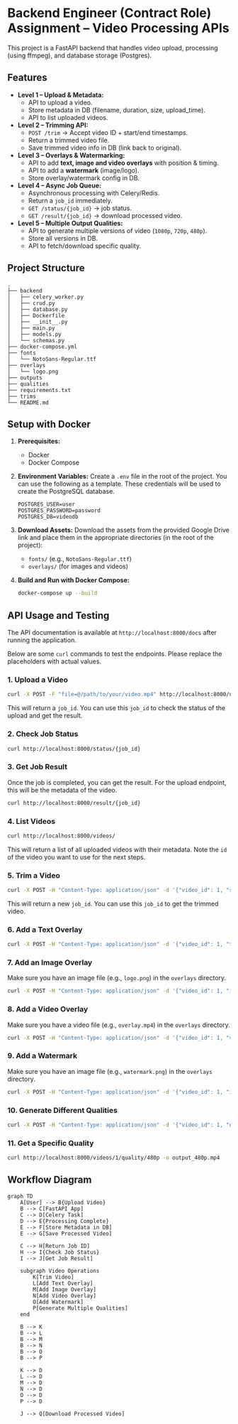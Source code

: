 # Backend Engineer (Contract Role) Assignment – Video Processing APIs

This project is a FastAPI backend that handles video upload, processing (using ffmpeg), and database storage (Postgres).

## Features

- **Level 1 – Upload & Metadata:**
    - API to upload a video.
    - Store metadata in DB (filename, duration, size, upload_time).
    - API to list uploaded videos.
- **Level 2 – Trimming API:**
    - `POST /trim` → Accept video ID + start/end timestamps.
    - Return a trimmed video file.
    - Save trimmed video info in DB (link back to original).
- **Level 3 – Overlays & Watermarking:**
    - API to add **text, image and video overlays** with position & timing.
    - API to add a **watermark** (image/logo).
    - Store overlay/watermark config in DB.
- **Level 4 – Async Job Queue:**
    - Asynchronous processing with Celery/Redis.
    - Return a `job_id` immediately.
    - `GET /status/{job_id}` → job status.
    - `GET /result/{job_id}` → download processed video.
- **Level 5 – Multiple Output Qualities:**
    - API to generate multiple versions of video (`1080p`, `720p`, `480p`).
    - Store all versions in DB.
    - API to fetch/download specific quality.

## Project Structure

```
.
├── backend
│   ├── celery_worker.py
│   ├── crud.py
│   ├── database.py
│   ├── Dockerfile
│   ├── __init__.py
│   ├── main.py
│   ├── models.py
│   └── schemas.py
├── docker-compose.yml
├── fonts
│   └── NotoSans-Regular.ttf
├── overlays
│   └── logo.png
├── outputs
├── qualities
├── requirements.txt
├── trims
└── README.md
```

## Setup with Docker

1.  **Prerequisites:**
    - Docker
    - Docker Compose

2.  **Environment Variables:**
    Create a `.env` file in the root of the project. You can use the following as a template. These credentials will be used to create the PostgreSQL database.
    ```
    POSTGRES_USER=user
    POSTGRES_PASSWORD=password
    POSTGRES_DB=videodb
    ```

3.  **Download Assets:**
    Download the assets from the provided Google Drive link and place them in the appropriate directories (in the root of the project):
    -   `fonts/` (e.g., `NotoSans-Regular.ttf`)
    -   `overlays/` (for images and videos)

4.  **Build and Run with Docker Compose:**
    ```bash
    docker-compose up --build
    ```

## API Usage and Testing

The API documentation is available at `http://localhost:8000/docs` after running the application.

Below are some `curl` commands to test the endpoints. Please replace the placeholders with actual values.

### 1. Upload a Video

```bash
curl -X POST -F "file=@/path/to/your/video.mp4" http://localhost:8000/upload/
```

This will return a `job_id`. You can use this `job_id` to check the status of the upload and get the result.

### 2. Check Job Status

```bash
curl http://localhost:8000/status/{job_id}
```

### 3. Get Job Result

Once the job is completed, you can get the result. For the upload endpoint, this will be the metadata of the video.

```bash
curl http://localhost:8000/result/{job_id}
```

### 4. List Videos

```bash
curl http://localhost:8000/videos/
```

This will return a list of all uploaded videos with their metadata. Note the `id` of the video you want to use for the next steps.

### 5. Trim a Video

```bash
curl -X POST -H "Content-Type: application/json" -d '{"video_id": 1, "start_time": 0, "end_time": 5}' http://localhost:8000/trim/
```

This will return a new `job_id`. You can use this `job_id` to get the trimmed video.

### 6. Add a Text Overlay

```bash
curl -X POST -H "Content-Type: application/json" -d '{"video_id": 1, "text": "Hello World", "x": 10, "y": 10, "start_time": 0, "end_time": 5}' http://localhost:8000/overlays/text
```

### 7. Add an Image Overlay

Make sure you have an image file (e.g., `logo.png`) in the `overlays` directory.

```bash
curl -X POST -H "Content-Type: application/json" -d '{"video_id": 1, "image_name": "logo.png", "x": 10, "y": 10, "start_time": 0, "end_time": 5}' http://localhost:8000/overlays/image
```

### 8. Add a Video Overlay

Make sure you have a video file (e.g., `overlay.mp4`) in the `overlays` directory.

```bash
curl -X POST -H "Content-Type: application/json" -d '{"video_id": 1, "video_name": "overlay.mp4", "x": 10, "y": 10, "start_time": 0, "end_time": 5}' http://localhost:8000/overlays/video
```

### 9. Add a Watermark

Make sure you have an image file (e.g., `watermark.png`) in the `overlays` directory.

```bash
curl -X POST -H "Content-Type: application/json" -d '{"video_id": 1, "image_name": "watermark.png"}' http://localhost:8000/watermark
```

### 10. Generate Different Qualities

```bash
curl -X POST -H "Content-Type: application/json" -d '{"video_id": 1, "quality": "480p"}' http://localhost:8000/quality
```

### 11. Get a Specific Quality

```bash
curl http://localhost:8000/videos/1/quality/480p -o output_480p.mp4
```

## Workflow Diagram

```mermaid
graph TD
    A[User] --> B{Upload Video}
    B --> C[FastAPI App]
    C --> D[Celery Task]
    D --> E{Processing Complete}
    E --> F[Store Metadata in DB]
    E --> G[Save Processed Video]

    C --> H[Return Job ID]
    H --> I{Check Job Status}
    I --> J[Get Job Result]

    subgraph Video Operations
        K[Trim Video]
        L[Add Text Overlay]
        M[Add Image Overlay]
        N[Add Video Overlay]
        O[Add Watermark]
        P[Generate Multiple Qualities]
    end

    B --> K
    B --> L
    B --> M
    B --> N
    B --> O
    B --> P

    K --> D
    L --> D
    M --> D
    N --> D
    O --> D
    P --> D

    J --> Q[Download Processed Video]
```